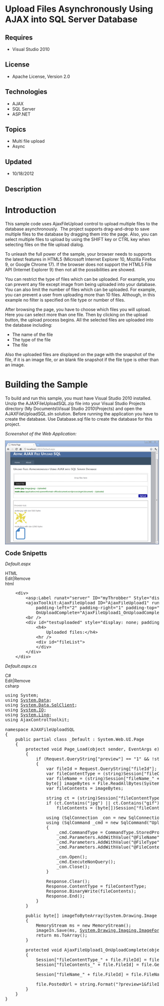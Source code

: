 # Upload Files Asynchronously Using AJAX into SQL Server Database
## Requires
- Visual Studio 2010
## License
- Apache License, Version 2.0
## Technologies
- AJAX
- SQL Server
- ASP.NET
## Topics
- Multi file upload
- Async
## Updated
- 10/18/2012
## Description

<h1>Introduction</h1>
<p>This sample code uses AjaxFileUpload control to upload multiple files to the database asynchronously.&nbsp; The project supports drag-and-drop to save multiple files to the database by dragging them into the page. Also, you can select multiple files to upload
 by using the SHIFT key or CTRL key when selecting files on the file upload dialog.</p>
<p>To unleash the full power of the sample, your browser needs to supports the latest features in HTML5 (Microsoft Internet Explorer 10, Mozilla Firefox 9, or Google Chrome 17). If the browser does not support the HTML5 File API (Internet Explorer 9) then not
 all the possibilities are showed.</p>
<p>You can restrict the type of files which can be uploaded. For example, you can prevent any file except image from being uploaded into your database. You can also limit the number of files which can be uploaded. For example, you can prevent a user from uploading
 more than 10 files. Although, in this example no filter is specified on file type or number of files.</p>
<p>After browsing the page, you have to choose which files you will upload. Here you can select more than one file. Then by clicking on the upload button, the upload process begins. All the selected files are uploaded into the database including:</p>
<ul>
<li>The name of the file </li><li>The type of the file </li><li>The file </li></ul>
<p>Also the uploaded files are displayed on the page with the snapshot of the file, if it is an image file, or an blank file snapshot if the file type is other than an image.</p>
<h1><span>Building the Sample</span></h1>
<p>To build and run this sample, you must have Visual Studio 2010 installed. Unzip the AJAXFileUploadSQL.zip file into your Visual Studio Projects directory (My Documents\Visual Studio 2010\Projects) and open the AJAXFileUploadSQL.sln solution. Before running
 the application you have to create the database. Use Database.sql file to create the database for this project.</p>
<p><em>Screenshot of the Web Application:</em></p>
<p><em><img id="59609" src="59609-upload.png" alt=""><br>
</em></p>
<p><span style="font-size:20px; font-weight:bold">Code Snipetts</span></p>
<p><em>Default.aspx</em></p>
<div class="scriptcode">
<div class="pluginEditHolder" pluginCommand="mceScriptCode">
<div class="title"><span>HTML</span></div>
<div class="pluginLinkHolder"><span class="pluginEditHolderLink">Edit</span>|<span class="pluginRemoveHolderLink">Remove</span></div>
<span class="hidden">html</span>

<div class="preview">
<pre class="html">&nbsp;&nbsp;&nbsp;&nbsp;<span class="html__tag_start">&lt;div</span><span class="html__tag_start">&gt;&nbsp;
</span>&nbsp;&nbsp;&nbsp;&nbsp;&nbsp;&nbsp;&nbsp;&nbsp;<span class="html__tag_start">&lt;asp</span>:Label&nbsp;<span class="html__attr_name">runat</span>=<span class="html__attr_value">&quot;server&quot;</span>&nbsp;<span class="html__attr_name">ID</span>=<span class="html__attr_value">&quot;myThrobber&quot;</span>&nbsp;<span class="html__attr_name">Style</span>=<span class="html__attr_value">&quot;display:&nbsp;none;&quot;</span><span class="html__tag_start">&gt;</span><span class="html__tag_start">&lt;img</span>&nbsp;<span class="html__attr_name">align</span>=<span class="html__attr_value">&quot;absmiddle&quot;</span>&nbsp;<span class="html__attr_name">alt</span>=<span class="html__attr_value">&quot;&quot;</span>&nbsp;<span class="html__attr_name">src</span>=<span class="html__attr_value">&quot;uploading.gif&quot;</span><span class="html__tag_start">/&gt;</span><span class="html__tag_end">&lt;/asp:Label&gt;</span>&nbsp;
&nbsp;&nbsp;&nbsp;&nbsp;&nbsp;&nbsp;&nbsp;&nbsp;<span class="html__tag_start">&lt;ajaxToolkit</span>:AjaxFileUpload&nbsp;<span class="html__attr_name">ID</span>=<span class="html__attr_value">&quot;AjaxFileUpload1&quot;</span>&nbsp;<span class="html__attr_name">runat</span>=<span class="html__attr_value">&quot;server&quot;</span>&nbsp;<span class="html__attr_name">padding-bottom</span>=<span class="html__attr_value">&quot;4&quot;</span>&nbsp;
&nbsp;&nbsp;&nbsp;&nbsp;&nbsp;&nbsp;&nbsp;&nbsp;&nbsp;&nbsp;&nbsp;&nbsp;<span class="html__attr_name">padding-left</span>=<span class="html__attr_value">&quot;2&quot;</span>&nbsp;<span class="html__attr_name">padding-right</span>=<span class="html__attr_value">&quot;1&quot;</span>&nbsp;<span class="html__attr_name">padding-top</span>=<span class="html__attr_value">&quot;4&quot;</span>&nbsp;<span class="html__attr_name">ThrobberID</span>=<span class="html__attr_value">&quot;myThrobber&quot;</span>&nbsp;<span class="html__attr_name">OnClientUploadComplete</span>=<span class="html__attr_value">&quot;onClientUploadComplete&quot;</span>&nbsp;
&nbsp;&nbsp;&nbsp;&nbsp;&nbsp;&nbsp;&nbsp;&nbsp;&nbsp;&nbsp;&nbsp;&nbsp;<span class="html__attr_name">OnUploadComplete</span>=<span class="html__attr_value">&quot;AjaxFileUpload1_OnUploadComplete&quot;</span>&nbsp;<span class="html__tag_start">/&gt;</span>&nbsp;
&nbsp;&nbsp;&nbsp;&nbsp;&nbsp;&nbsp;&nbsp;&nbsp;<span class="html__tag_start">&lt;br</span>&nbsp;<span class="html__tag_start">/&gt;</span>&nbsp;
&nbsp;&nbsp;&nbsp;&nbsp;&nbsp;&nbsp;&nbsp;&nbsp;<span class="html__tag_start">&lt;div</span>&nbsp;<span class="html__attr_name">id</span>=<span class="html__attr_value">&quot;testuploaded&quot;</span>&nbsp;<span class="html__attr_name">style</span>=<span class="html__attr_value">&quot;display:&nbsp;none;&nbsp;padding:&nbsp;4px;&nbsp;border:&nbsp;gray&nbsp;1px&nbsp;solid;&quot;</span><span class="html__tag_start">&gt;&nbsp;
</span>&nbsp;&nbsp;&nbsp;&nbsp;&nbsp;&nbsp;&nbsp;&nbsp;&nbsp;&nbsp;&nbsp;&nbsp;<span class="html__tag_start">&lt;h4</span><span class="html__tag_start">&gt;&nbsp;
</span>&nbsp;&nbsp;&nbsp;&nbsp;&nbsp;&nbsp;&nbsp;&nbsp;&nbsp;&nbsp;&nbsp;&nbsp;&nbsp;&nbsp;&nbsp;&nbsp;Uploaded&nbsp;files:<span class="html__tag_end">&lt;/h4&gt;</span>&nbsp;
&nbsp;&nbsp;&nbsp;&nbsp;&nbsp;&nbsp;&nbsp;&nbsp;&nbsp;&nbsp;&nbsp;&nbsp;<span class="html__tag_start">&lt;hr</span>&nbsp;<span class="html__tag_start">/&gt;</span>&nbsp;
&nbsp;&nbsp;&nbsp;&nbsp;&nbsp;&nbsp;&nbsp;&nbsp;&nbsp;&nbsp;&nbsp;&nbsp;<span class="html__tag_start">&lt;div</span>&nbsp;<span class="html__attr_name">id</span>=<span class="html__attr_value">&quot;fileList&quot;</span><span class="html__tag_start">&gt;&nbsp;
</span>&nbsp;&nbsp;&nbsp;&nbsp;&nbsp;&nbsp;&nbsp;&nbsp;&nbsp;&nbsp;&nbsp;&nbsp;<span class="html__tag_end">&lt;/div&gt;</span>&nbsp;
&nbsp;&nbsp;&nbsp;&nbsp;&nbsp;&nbsp;&nbsp;&nbsp;<span class="html__tag_end">&lt;/div&gt;</span>&nbsp;
&nbsp;&nbsp;&nbsp;&nbsp;<span class="html__tag_end">&lt;/div&gt;</span>&nbsp;</pre>
</div>
</div>
</div>
<p><em>Default.aspx.cs</em></p>
<div class="scriptcode">
<div class="pluginEditHolder" pluginCommand="mceScriptCode">
<div class="title"><span>C#</span></div>
<div class="pluginLinkHolder"><span class="pluginEditHolderLink">Edit</span>|<span class="pluginRemoveHolderLink">Remove</span></div>
<span class="hidden">csharp</span>

<div class="preview">
<pre class="csharp"><span class="cs__keyword">using</span>&nbsp;System;&nbsp;
<span class="cs__keyword">using</span>&nbsp;<a class="libraryLink" href="http://msdn.microsoft.com/en-US/library/System.Data.aspx" target="_blank" title="Auto generated link to System.Data">System.Data</a>;&nbsp;
<span class="cs__keyword">using</span>&nbsp;<a class="libraryLink" href="http://msdn.microsoft.com/en-US/library/System.Data.SqlClient.aspx" target="_blank" title="Auto generated link to System.Data.SqlClient">System.Data.SqlClient</a>;&nbsp;
<span class="cs__keyword">using</span>&nbsp;<a class="libraryLink" href="http://msdn.microsoft.com/en-US/library/System.IO.aspx" target="_blank" title="Auto generated link to System.IO">System.IO</a>;&nbsp;
<span class="cs__keyword">using</span>&nbsp;<a class="libraryLink" href="http://msdn.microsoft.com/en-US/library/System.Linq.aspx" target="_blank" title="Auto generated link to System.Linq">System.Linq</a>;&nbsp;
<span class="cs__keyword">using</span>&nbsp;AjaxControlToolkit;&nbsp;
&nbsp;
<span class="cs__keyword">namespace</span>&nbsp;AJAXFileUploadSQL&nbsp;
{&nbsp;
&nbsp;&nbsp;&nbsp;&nbsp;<span class="cs__keyword">public</span>&nbsp;partial&nbsp;<span class="cs__keyword">class</span>&nbsp;_Default&nbsp;:&nbsp;System.Web.UI.Page&nbsp;
&nbsp;&nbsp;&nbsp;&nbsp;{&nbsp;
&nbsp;&nbsp;&nbsp;&nbsp;&nbsp;&nbsp;&nbsp;&nbsp;<span class="cs__keyword">protected</span>&nbsp;<span class="cs__keyword">void</span>&nbsp;Page_Load(<span class="cs__keyword">object</span>&nbsp;sender,&nbsp;EventArgs&nbsp;e)&nbsp;
&nbsp;&nbsp;&nbsp;&nbsp;&nbsp;&nbsp;&nbsp;&nbsp;{&nbsp;
&nbsp;&nbsp;&nbsp;&nbsp;&nbsp;&nbsp;&nbsp;&nbsp;&nbsp;&nbsp;&nbsp;&nbsp;<span class="cs__keyword">if</span>&nbsp;(Request.QueryString[<span class="cs__string">&quot;preview&quot;</span>]&nbsp;==&nbsp;<span class="cs__string">&quot;1&quot;</span>&nbsp;&amp;&amp;&nbsp;!<span class="cs__keyword">string</span>.IsNullOrEmpty(Request.QueryString[<span class="cs__string">&quot;fileId&quot;</span>]))&nbsp;
&nbsp;&nbsp;&nbsp;&nbsp;&nbsp;&nbsp;&nbsp;&nbsp;&nbsp;&nbsp;&nbsp;&nbsp;{&nbsp;
&nbsp;&nbsp;&nbsp;&nbsp;&nbsp;&nbsp;&nbsp;&nbsp;&nbsp;&nbsp;&nbsp;&nbsp;&nbsp;&nbsp;&nbsp;&nbsp;var&nbsp;fileId&nbsp;=&nbsp;Request.QueryString[<span class="cs__string">&quot;fileId&quot;</span>];&nbsp;
&nbsp;&nbsp;&nbsp;&nbsp;&nbsp;&nbsp;&nbsp;&nbsp;&nbsp;&nbsp;&nbsp;&nbsp;&nbsp;&nbsp;&nbsp;&nbsp;var&nbsp;fileContentType&nbsp;=&nbsp;(<span class="cs__keyword">string</span>)Session[<span class="cs__string">&quot;fileContentType_&quot;</span>&nbsp;&#43;&nbsp;fileId];&nbsp;
&nbsp;&nbsp;&nbsp;&nbsp;&nbsp;&nbsp;&nbsp;&nbsp;&nbsp;&nbsp;&nbsp;&nbsp;&nbsp;&nbsp;&nbsp;&nbsp;var&nbsp;fileName&nbsp;=&nbsp;(<span class="cs__keyword">string</span>)Session[<span class="cs__string">&quot;fileName_&quot;</span>&nbsp;&#43;&nbsp;fileId];&nbsp;
&nbsp;&nbsp;&nbsp;&nbsp;&nbsp;&nbsp;&nbsp;&nbsp;&nbsp;&nbsp;&nbsp;&nbsp;&nbsp;&nbsp;&nbsp;&nbsp;<span class="cs__keyword">byte</span>[]&nbsp;imageBytes&nbsp;=&nbsp;File.ReadAllBytes(System.Web.HttpContext.Current.Server.MapPath(<span class="cs__string">&quot;~&quot;</span>)&nbsp;&#43;&nbsp;<span class="cs__string">&quot;file.png&quot;</span>);&nbsp;
&nbsp;&nbsp;&nbsp;&nbsp;&nbsp;&nbsp;&nbsp;&nbsp;&nbsp;&nbsp;&nbsp;&nbsp;&nbsp;&nbsp;&nbsp;&nbsp;var&nbsp;fileContents&nbsp;=&nbsp;imageBytes;&nbsp;
&nbsp;
&nbsp;&nbsp;&nbsp;&nbsp;&nbsp;&nbsp;&nbsp;&nbsp;&nbsp;&nbsp;&nbsp;&nbsp;&nbsp;&nbsp;&nbsp;&nbsp;<span class="cs__keyword">string</span>&nbsp;ct&nbsp;=&nbsp;(<span class="cs__keyword">string</span>)Session[<span class="cs__string">&quot;fileContentType_&quot;</span>&nbsp;&#43;&nbsp;fileId];&nbsp;
&nbsp;&nbsp;&nbsp;&nbsp;&nbsp;&nbsp;&nbsp;&nbsp;&nbsp;&nbsp;&nbsp;&nbsp;&nbsp;&nbsp;&nbsp;&nbsp;<span class="cs__keyword">if</span>&nbsp;(ct.Contains(<span class="cs__string">&quot;jpg&quot;</span>)&nbsp;||&nbsp;ct.Contains(<span class="cs__string">&quot;gif&quot;</span>)&nbsp;||&nbsp;ct.Contains(<span class="cs__string">&quot;png&quot;</span>)&nbsp;||&nbsp;ct.Contains(<span class="cs__string">&quot;jpeg&quot;</span>))&nbsp;
&nbsp;&nbsp;&nbsp;&nbsp;&nbsp;&nbsp;&nbsp;&nbsp;&nbsp;&nbsp;&nbsp;&nbsp;&nbsp;&nbsp;&nbsp;&nbsp;&nbsp;&nbsp;&nbsp;&nbsp;fileContents&nbsp;=&nbsp;(<span class="cs__keyword">byte</span>[])Session[<span class="cs__string">&quot;fileContents_&quot;</span>&nbsp;&#43;&nbsp;fileId];&nbsp;
&nbsp;
&nbsp;&nbsp;&nbsp;&nbsp;&nbsp;&nbsp;&nbsp;&nbsp;&nbsp;&nbsp;&nbsp;&nbsp;&nbsp;&nbsp;&nbsp;&nbsp;<span class="cs__keyword">using</span>&nbsp;(SqlConnection&nbsp;_con&nbsp;=&nbsp;<span class="cs__keyword">new</span>&nbsp;SqlConnection(<span class="cs__string">&quot;Data&nbsp;Source=.;Initial&nbsp;Catalog=AJAXFileUploadSQL;Integrated&nbsp;Security=True&quot;</span>))&nbsp;
&nbsp;&nbsp;&nbsp;&nbsp;&nbsp;&nbsp;&nbsp;&nbsp;&nbsp;&nbsp;&nbsp;&nbsp;&nbsp;&nbsp;&nbsp;&nbsp;<span class="cs__keyword">using</span>&nbsp;(SqlCommand&nbsp;_cmd&nbsp;=&nbsp;<span class="cs__keyword">new</span>&nbsp;SqlCommand(<span class="cs__string">&quot;UploadFile&quot;</span>,&nbsp;_con))&nbsp;
&nbsp;&nbsp;&nbsp;&nbsp;&nbsp;&nbsp;&nbsp;&nbsp;&nbsp;&nbsp;&nbsp;&nbsp;&nbsp;&nbsp;&nbsp;&nbsp;{&nbsp;
&nbsp;&nbsp;&nbsp;&nbsp;&nbsp;&nbsp;&nbsp;&nbsp;&nbsp;&nbsp;&nbsp;&nbsp;&nbsp;&nbsp;&nbsp;&nbsp;&nbsp;&nbsp;&nbsp;&nbsp;_cmd.CommandType&nbsp;=&nbsp;CommandType.StoredProcedure;&nbsp;
&nbsp;&nbsp;&nbsp;&nbsp;&nbsp;&nbsp;&nbsp;&nbsp;&nbsp;&nbsp;&nbsp;&nbsp;&nbsp;&nbsp;&nbsp;&nbsp;&nbsp;&nbsp;&nbsp;&nbsp;_cmd.Parameters.AddWithValue(<span class="cs__string">&quot;@FileName&quot;</span>,&nbsp;fileName);&nbsp;
&nbsp;&nbsp;&nbsp;&nbsp;&nbsp;&nbsp;&nbsp;&nbsp;&nbsp;&nbsp;&nbsp;&nbsp;&nbsp;&nbsp;&nbsp;&nbsp;&nbsp;&nbsp;&nbsp;&nbsp;_cmd.Parameters.AddWithValue(<span class="cs__string">&quot;@FileType&quot;</span>,&nbsp;fileContentType);&nbsp;
&nbsp;&nbsp;&nbsp;&nbsp;&nbsp;&nbsp;&nbsp;&nbsp;&nbsp;&nbsp;&nbsp;&nbsp;&nbsp;&nbsp;&nbsp;&nbsp;&nbsp;&nbsp;&nbsp;&nbsp;_cmd.Parameters.AddWithValue(<span class="cs__string">&quot;@FileContent&quot;</span>,&nbsp;(<span class="cs__keyword">byte</span>[])Session[<span class="cs__string">&quot;fileContents_&quot;</span>&nbsp;&#43;&nbsp;fileId]);&nbsp;
&nbsp;
&nbsp;&nbsp;&nbsp;&nbsp;&nbsp;&nbsp;&nbsp;&nbsp;&nbsp;&nbsp;&nbsp;&nbsp;&nbsp;&nbsp;&nbsp;&nbsp;&nbsp;&nbsp;&nbsp;&nbsp;_con.Open();&nbsp;
&nbsp;&nbsp;&nbsp;&nbsp;&nbsp;&nbsp;&nbsp;&nbsp;&nbsp;&nbsp;&nbsp;&nbsp;&nbsp;&nbsp;&nbsp;&nbsp;&nbsp;&nbsp;&nbsp;&nbsp;_cmd.ExecuteNonQuery();&nbsp;
&nbsp;&nbsp;&nbsp;&nbsp;&nbsp;&nbsp;&nbsp;&nbsp;&nbsp;&nbsp;&nbsp;&nbsp;&nbsp;&nbsp;&nbsp;&nbsp;&nbsp;&nbsp;&nbsp;&nbsp;_con.Close();&nbsp;
&nbsp;&nbsp;&nbsp;&nbsp;&nbsp;&nbsp;&nbsp;&nbsp;&nbsp;&nbsp;&nbsp;&nbsp;&nbsp;&nbsp;&nbsp;&nbsp;}&nbsp;
&nbsp;
&nbsp;&nbsp;&nbsp;&nbsp;&nbsp;&nbsp;&nbsp;&nbsp;&nbsp;&nbsp;&nbsp;&nbsp;&nbsp;&nbsp;&nbsp;&nbsp;Response.Clear();&nbsp;
&nbsp;&nbsp;&nbsp;&nbsp;&nbsp;&nbsp;&nbsp;&nbsp;&nbsp;&nbsp;&nbsp;&nbsp;&nbsp;&nbsp;&nbsp;&nbsp;Response.ContentType&nbsp;=&nbsp;fileContentType;&nbsp;
&nbsp;&nbsp;&nbsp;&nbsp;&nbsp;&nbsp;&nbsp;&nbsp;&nbsp;&nbsp;&nbsp;&nbsp;&nbsp;&nbsp;&nbsp;&nbsp;Response.BinaryWrite(fileContents);&nbsp;
&nbsp;&nbsp;&nbsp;&nbsp;&nbsp;&nbsp;&nbsp;&nbsp;&nbsp;&nbsp;&nbsp;&nbsp;&nbsp;&nbsp;&nbsp;&nbsp;Response.End();&nbsp;
&nbsp;&nbsp;&nbsp;&nbsp;&nbsp;&nbsp;&nbsp;&nbsp;&nbsp;&nbsp;&nbsp;&nbsp;}&nbsp;
&nbsp;&nbsp;&nbsp;&nbsp;&nbsp;&nbsp;&nbsp;&nbsp;}&nbsp;
&nbsp;
&nbsp;&nbsp;&nbsp;&nbsp;&nbsp;&nbsp;&nbsp;&nbsp;<span class="cs__keyword">public</span>&nbsp;<span class="cs__keyword">byte</span>[]&nbsp;imageToByteArray(System.Drawing.Image&nbsp;imageIn)&nbsp;
&nbsp;&nbsp;&nbsp;&nbsp;&nbsp;&nbsp;&nbsp;&nbsp;{&nbsp;
&nbsp;&nbsp;&nbsp;&nbsp;&nbsp;&nbsp;&nbsp;&nbsp;&nbsp;&nbsp;&nbsp;&nbsp;MemoryStream&nbsp;ms&nbsp;=&nbsp;<span class="cs__keyword">new</span>&nbsp;MemoryStream();&nbsp;
&nbsp;&nbsp;&nbsp;&nbsp;&nbsp;&nbsp;&nbsp;&nbsp;&nbsp;&nbsp;&nbsp;&nbsp;imageIn.Save(ms,&nbsp;<a class="libraryLink" href="http://msdn.microsoft.com/en-US/library/System.Drawing.Imaging.ImageFormat.Gif.aspx" target="_blank" title="Auto generated link to System.Drawing.Imaging.ImageFormat.Gif">System.Drawing.Imaging.ImageFormat.Gif</a>);&nbsp;
&nbsp;&nbsp;&nbsp;&nbsp;&nbsp;&nbsp;&nbsp;&nbsp;&nbsp;&nbsp;&nbsp;&nbsp;<span class="cs__keyword">return</span>&nbsp;ms.ToArray();&nbsp;
&nbsp;&nbsp;&nbsp;&nbsp;&nbsp;&nbsp;&nbsp;&nbsp;}&nbsp;
&nbsp;
&nbsp;&nbsp;&nbsp;&nbsp;&nbsp;&nbsp;&nbsp;&nbsp;<span class="cs__keyword">protected</span>&nbsp;<span class="cs__keyword">void</span>&nbsp;AjaxFileUpload1_OnUploadComplete(<span class="cs__keyword">object</span>&nbsp;sender,&nbsp;AjaxFileUploadEventArgs&nbsp;file)&nbsp;
&nbsp;&nbsp;&nbsp;&nbsp;&nbsp;&nbsp;&nbsp;&nbsp;{&nbsp;
&nbsp;&nbsp;&nbsp;&nbsp;&nbsp;&nbsp;&nbsp;&nbsp;&nbsp;&nbsp;&nbsp;&nbsp;Session[<span class="cs__string">&quot;fileContentType_&quot;</span>&nbsp;&#43;&nbsp;file.FileId]&nbsp;=&nbsp;file.ContentType;&nbsp;
&nbsp;&nbsp;&nbsp;&nbsp;&nbsp;&nbsp;&nbsp;&nbsp;&nbsp;&nbsp;&nbsp;&nbsp;Session[<span class="cs__string">&quot;fileContents_&quot;</span>&nbsp;&#43;&nbsp;file.FileId]&nbsp;=&nbsp;file.GetContents();&nbsp;
&nbsp;
&nbsp;&nbsp;&nbsp;&nbsp;&nbsp;&nbsp;&nbsp;&nbsp;&nbsp;&nbsp;&nbsp;&nbsp;Session[<span class="cs__string">&quot;fileName_&quot;</span>&nbsp;&#43;&nbsp;file.FileId]&nbsp;=&nbsp;file.FileName.Split(<span class="cs__string">'\\'</span>).Last();&nbsp;
&nbsp;
&nbsp;&nbsp;&nbsp;&nbsp;&nbsp;&nbsp;&nbsp;&nbsp;&nbsp;&nbsp;&nbsp;&nbsp;file.PostedUrl&nbsp;=&nbsp;<span class="cs__keyword">string</span>.Format(<span class="cs__string">&quot;?preview=1&amp;fileId={0}&quot;</span>,&nbsp;file.FileId);&nbsp;
&nbsp;&nbsp;&nbsp;&nbsp;&nbsp;&nbsp;&nbsp;&nbsp;}&nbsp;
&nbsp;&nbsp;&nbsp;&nbsp;}&nbsp;
}</pre>
</div>
</div>
</div>
